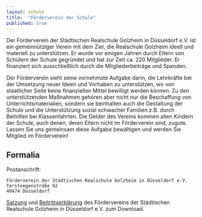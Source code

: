 ```yaml
---
layout: schule
title:  "Förderverein der Schule"
published: true
---
```


Der Förderverein der Städtischen Realschule Golzheim in Düsseldorf e.V. ist ein gemeinnütziger Verein mit dem Ziel, die Realschule Golzheim ideell und materiell zu unterstützen. Er wurde vor einigen Jahren durch Eltern von Schülern der Schule gegründet und hat zur Zeit ca. 220 Mitglieder. Er finanziert sich ausschließlich durch die Mitgliederbeiträge und Spenden. 

Der Förderverein sieht seine vornehmste Aufgabe darin, die Lehrkräfte bei der Umsetzung neuer Ideen und Vorhaben zu unterstützen, wo von staatlicher Seite keine finanziellen Mittel bewilligt werden können. Zu den unterstützenden Maßnahmen gehören aber nicht nur die Beschaffung von Unterrichtsmaterialien, sondern sie beinhalten auch die Gestaltung der Schule und die Unterstützung sozial schwacher Familien z.B. durch Beihilfen bei Klassenfahrten. Die Gelder des Vereins kommen allen Kindern der Schule, auch denen, deren Eltern nicht im Förderverein sind, zugute. Lassen Sie uns gemeinsam diese Aufgabe bewältigen und werden Sie Mitglied im Förderverein!

## Formalia

Postanschrift: 

	Förderverein der Städtischen Realschule Golzheim in Düsseldorf e.V.
	Tersteegenstraße 62
	40474 Düsseldorf

[Satzung](foerderverein-realschule-golzheim-satzung.pdf) und [Beitrittserklärung](foerderverein-realschule-golzheim-beitrittserklaerung.pdf) des Fördervereins der Städtischen Realschule Golzheim in Düsseldorf e.V. zum Download.
